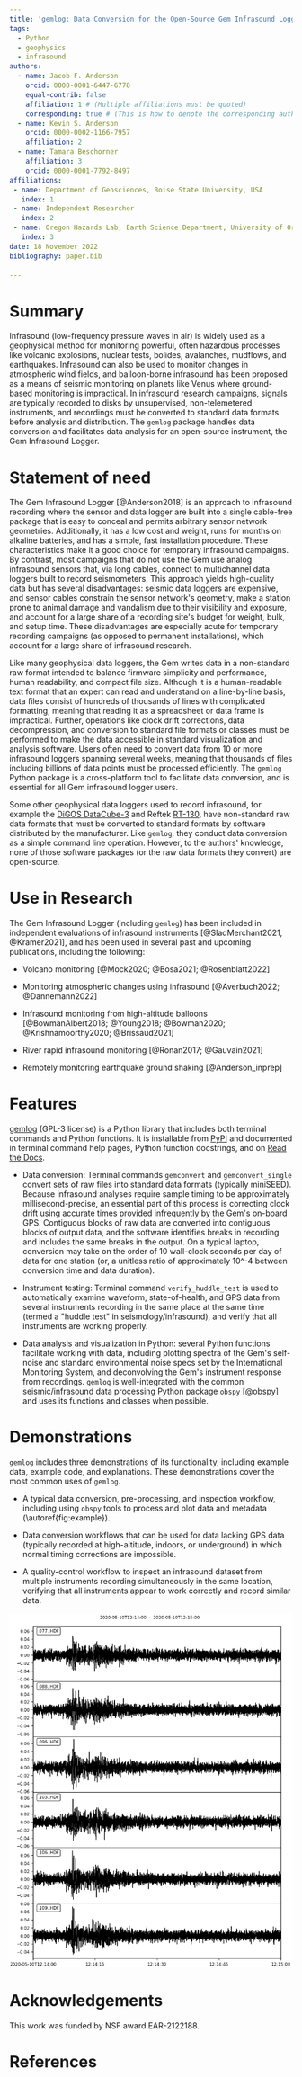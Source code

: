 ```yaml
---
title: 'gemlog: Data Conversion for the Open-Source Gem Infrasound Logger'
tags:
  - Python
  - geophysics
  - infrasound
authors:
  - name: Jacob F. Anderson
    orcid: 0000-0001-6447-6778
    equal-contrib: false
    affiliation: 1 # (Multiple affiliations must be quoted)
    corresponding: true # (This is how to denote the corresponding author)
  - name: Kevin S. Anderson
    orcid: 0000-0002-1166-7957
    affiliation: 2
  - name: Tamara Beschorner
    affiliation: 3
    orcid: 0000-0001-7792-8497
affiliations:
 - name: Department of Geosciences, Boise State University, USA
   index: 1
 - name: Independent Researcher
   index: 2
 - name: Oregon Hazards Lab, Earth Science Department, University of Oregon, USA
   index: 3
date: 18 November 2022
bibliography: paper.bib

---
```


# Summary

Infrasound (low-frequency pressure waves in air) is widely used as a geophysical method for monitoring powerful, often hazardous processes like volcanic explosions, nuclear tests, bolides, avalanches, mudflows, and earthquakes. Infrasound can also be used to monitor changes in atmospheric wind fields, and balloon-borne infrasound has been proposed as a means of seismic monitoring on planets like Venus where ground-based monitoring is impractical. In infrasound research campaigns, signals are typically recorded to disks by unsupervised, non-telemetered instruments, and recordings must be converted to standard data formats before analysis and distribution. The `gemlog` package handles data conversion and facilitates data analysis for an open-source instrument, the Gem Infrasound Logger.

# Statement of need
The Gem Infrasound Logger [@Anderson2018] is an approach to infrasound recording where the sensor and data logger are built into a single cable-free package that is easy to conceal and permits arbitrary sensor network geometries. Additionally, it has a low cost and weight, runs for months on alkaline batteries, and has a simple, fast installation procedure. These characteristics make it a good choice for temporary infrasound campaigns. By contrast, most campaigns that do not use the Gem use analog infrasound sensors that, via long cables, connect to multichannel data loggers built to record seismometers. This approach yields high-quality data but has several disadvantages: seismic data loggers are expensive, and sensor cables constrain the sensor network's geometry, make a station prone to animal damage and vandalism due to their visibility and exposure, and account for a large share of a recording site's budget for weight, bulk, and setup time. These disadvantages are especially acute for temporary recording campaigns (as opposed to permanent installations), which account for a large share of infrasound research.

Like many geophysical data loggers, the Gem writes data in a non-standard raw format intended to balance firmware simplicity and performance, human readability, and compact file size. Although it is a human-readable text format that an expert can read and understand on a line-by-line basis, data files consist of hundreds of thousands of lines with complicated formatting, meaning that reading it as a spreadsheet or data frame is impractical. Further, operations like clock drift corrections, data decompression, and conversion to standard file formats or classes must be performed to make the data accessible in standard visualization and analysis software. Users often need to convert data from 10 or more infrasound loggers spanning several weeks, meaning that thousands of files including billions of data points must be processed efficiently. The `gemlog` Python package is a cross-platform tool to facilitate data conversion, and is essential for all Gem infrasound logger users.

Some other geophysical data loggers used to record infrasound, for example the [DiGOS DataCube-3](https://digos.eu/seismology/) and Reftek [RT-130](https://www.passcal.nmt.edu/content/instrumentation/dataloggers/3-channel-dataloggers/reftek-rt-130-datalogger), have non-standard raw data formats that must be converted to standard formats by software distributed by the manufacturer. Like `gemlog`, they conduct data conversion as a simple command line operation. However, to the authors' knowledge, none of those software packages (or the raw data formats they convert) are open-source.

# Use in Research
The Gem Infrasound Logger (including `gemlog`) has been included in independent evaluations of infrasound instruments [@SladMerchant2021, @Kramer2021], and has been used in several past and upcoming publications, including the following:

- Volcano monitoring [@Mock2020; @Bosa2021; @Rosenblatt2022]

- Monitoring atmospheric changes using infrasound [@Averbuch2022; @Dannemann2022]

- Infrasound monitoring from high-altitude balloons [@BowmanAlbert2018; @Young2018; @Bowman2020; @Krishnamoorthy2020; @Brissaud2021]

- River rapid infrasound monitoring [@Ronan2017; @Gauvain2021]

- Remotely monitoring earthquake ground shaking [@Anderson_inprep]

# Features
[gemlog](https://github.com/ajakef/gemlog) (GPL-3 license) is a Python library that includes both terminal commands and Python functions. It is installable from [PyPI](https://pypi.org/project/gemlog/) and documented in terminal command help pages, Python function docstrings, and on [Read the Docs](https://gemlog.readthedocs.io/).

- Data conversion: Terminal commands `gemconvert` and `gemconvert_single` convert sets of raw files into standard data formats (typically miniSEED). Because infrasound analyses require sample timing to be approximately millisecond-precise, an essential part of this process is correcting clock drift using accurate times provided infrequently by the Gem's on-board GPS. Contiguous blocks of raw data are converted into contiguous blocks of output data, and the software identifies breaks in recording and includes the same breaks in the output. On a typical laptop, conversion may take on the order of 10 wall-clock seconds per day of data for one station (or, a unitless ratio of approximately 10^-4 between conversion time and data duration).

- Instrument testing: Terminal command `verify_huddle_test` is used to automatically examine waveform, state-of-health, and GPS data from several instruments recording in the same place at the same time (termed a "huddle test" in seismology/infrasound), and verify that all instruments are working properly.

- Data analysis and visualization in Python: several Python functions facilitate working with data, including plotting spectra of the Gem's self-noise and standard environmental noise specs set by the International Monitoring System, and deconvolving the Gem's instrument response from recordings. `gemlog` is well-integrated with the common seismic/infrasound data processing Python package `obspy` [@obspy] and uses its functions and classes when possible.


# Demonstrations
`gemlog` includes three demonstrations of its functionality, including example data, example code, and explanations. These demonstrations cover the most common uses of `gemlog`.

- A typical data conversion, pre-processing, and inspection workflow, including using `obspy` tools to process and plot data and metadata (\autoref{fig:example}).

- Data conversion workflows that can be used for data lacking GPS data (typically recorded at high-altitude, indoors, or underground) in which normal timing corrections are impossible.

- A quality-control workflow to inspect an infrasound dataset from multiple instruments recording simultaneously in the same location, verifying that all instruments appear to work correctly and record similar data.

![Plot of an obspy.Stream of example infrasound data created by the main data conversion workflow demonstration.\label{fig:example}](demo_waveform_figure.png)

# Acknowledgements
This work was funded by NSF award EAR-2122188. 

# References